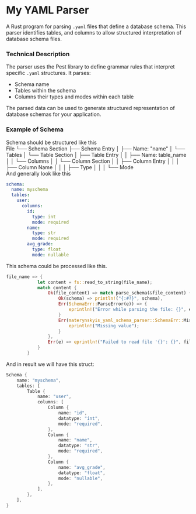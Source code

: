 # My YAML Parser

A Rust program for parsing `.yaml` files that define a database schema. This parser identifies tables, and columns to allow structured interpretation of database schema files.

### Technical Description

The parser uses the Pest library to define grammar rules that interpret specific `.yaml` structures. It parses:
- Schema name
- Tables within the schema
- Columns their types and modes within each table

The parsed data can be used to generate structured representation of database schemas for your application.

### Example of Schema
Schema should be structured like this  
File
 └── Schema Section
      ├── Schema Entry
      │    ├── Name: "name"
      │    └── Tables
      │         └── Table Section
      │              ├── Table Entry
      │              │    ├── Name: table_name
      │              │    └── Columns
      │              │         └── Column Section
      │              │              ├── Column Entry
      │              │              │    ├── Column Name
      │              │              │    ├── Type
      │              │              │    └── Mode  
And generally look like this  
```yaml
schema:
  name: myschema
  tables:
    user:
      columns:
        id:
          type: int
          mode: required
        name:
          type: str
          mode: required
        avg_grade:
          type: float
          mode: nullable
```
This schema could be processed like this. 
```rust
file_name => {
            let content = fs::read_to_string(file_name);
            match content {
                Ok(file_content) => match parse_schema(&file_content) {
                    Ok(schema) => println!("{:#?}", schema),
                    Err(SchemaErr::ParseError(e)) => {
                        eprintln!("Error while parsing the file: {}", e)
                    }
                    Err(materynskyis_yaml_schema_parser::SchemaErr::MissingValue) => {
                        eprintln!("Missing value");
                    }
                },
                Err(e) => eprintln!("Failed to read file '{}': {}", file_name, e),
            }
        }

```
And in result we will have this struct:
```rust
Schema {
    name: "myschema",
    tables: [
        Table {
            name: "user",
            columns: [
                Column {
                    name: "id",
                    datatype: "int",
                    mode: "required",
                },
                Column {
                    name: "name",
                    datatype: "str",
                    mode: "required",
                },
                Column {
                    name: "avg_grade",
                    datatype: "float",
                    mode: "nullable",
                },
            ],
        },
    ],
}
```

